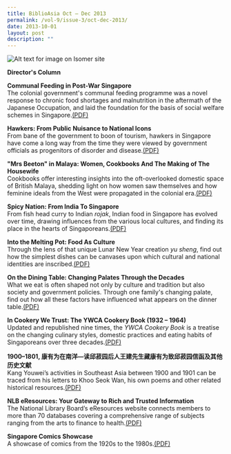 ```yaml
---
title: BiblioAsia Oct – Dec 2013
permalink: /vol-9/issue-3/oct-dec-2013/
date: 2013-10-01
layout: post
description: ""
---
```

![Alt text for image on Isomer site](/images/covers/ba9-3.jpg)

**Director's Column**

**Communal Feeding in Post-War Singapore**<br>The colonial government's communal feeding programme was a novel response to chronic food shortages and malnutrition in the aftermath of the Japanese Occupation, and laid the foundation for the basis of social welfare schemes in Singapore.[(PDF)](/files/pdf/vol-9/issue-3/v9-issue3_CommunalFeeding.pdf)

**Hawkers: From Public Nuisance to National Icons**<br>
From bane of the government to boon of tourism, hawkers in Singapore have come a long way from the time they were viewed by government officials as progenitors of disorder and disease.[(PDF)](/files/pdf/vol-9/issue-3/v9-issue3_HawkersIcon.pdf)

**"Mrs Beeton" in Malaya: Women, Cookbooks And The Making of The Housewife**<br>
Cookbooks offer interesting insights into the oft-overlooked domestic space of British Malaya, shedding light on how women saw themselves and how feminine ideals from the West were propagated in the colonial era.[(PDF)](/files/pdf/vol-9/issue-3/v9-issue3_BeetonMalaya.pdf)

**Spicy Nation: From India To Singapore**<br>
From fish head curry to Indian *rojak*, Indian food in Singapore has evolved over time, drawing influences from the various local cultures, and finding its place in the hearts of Singaporeans.[(PDF)](/files/pdf/vol-9/issue-3/v9-issue3_SpicyNation.pdf)

**Into the Melting Pot: Food As Culture**<br>Through the lens of that unique Lunar New Year creation *yu sheng*, find out how the simplest dishes can be canvases upon which cultural and national identities are inscribed.[(PDF)](/files/pdf/vol-9/issue-3/v9-issue3_MeltingPot.pdf)

**On the Dining Table: Changing Palates Through the Decades**<br>
What we eat is often shaped not only by culture and tradition but also society and government policies. Through one family's changing palate, find out how all these factors have influenced what appears on the dinner table.[(PDF)](/files/pdf/vol-9/issue-3/v9-issue3_DiningTable.pdf)

**In Cookery We Trust: The YWCA Cookery Book (1932 – 1964)**<br>
Updated and republished nine times, the *YWCA Cookery Book* is a treatise on the changing culinary styles, domestic practices and eating habits of Singaporeans over three decades.[(PDF)](/files/pdf/vol-9/issue-3/v9-issue3_YWCACookery.pdf)

**1900–1801, 康有为在南洋—读邱菽园后人王建先生藏康有为致邱菽园信函及其他历史文献**<br> 
Kang Youwei’s activities in Southeast Asia between 1900 and 1901 can be traced from his letters to Khoo Seok Wan, his own poems and other related historical resources.[(PDF)](/files/pdf/vol-9/issue-3/v9-issue3_SeokWan.pdf)

**NLB eResources: Your Gateway to Rich and Trusted Information**<br>
The National Library Board’s eResources website connects members to more than 70 databases covering a comprehensive range of subjects ranging from the arts to finance to health.[(PDF)](/files/pdf/vol-9/issue-3/v9-issue3_Gateway.pdf)

**Singapore Comics Showcase**<br>
A showcase of comics from the 1920s to the 1980s.[(PDF)](/files/pdf/vol-9/issue-3/v9-issue3_ComicsShowcase.pdf)